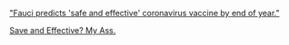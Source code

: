 ["Fauci predicts 'safe and effective' coronavirus vaccine by end of year."](https://www.nbcnews.com/news/us-news/fauci-predicts-safe-effective-coronavirus-vaccine-end-year-n1239055)

[Save and Effective? My Ass.](https://safeandeffectivemyass.github.io)
